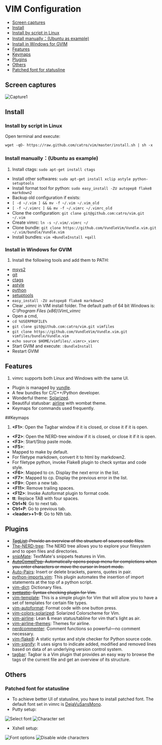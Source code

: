 # VIM Configuration

- [Screen captures](#screen-captures)
- [Install](#install)
 - [Install by script in Linux](#install-by-script-in-linux)
 - [Install manually：(Ubuntu as example)](#install-manuallyubuntu-as-example)
 - [Install in Windows for GVIM](#install-in-windows-for-gvim)
- [Features](#features)
- [Keymaps](#keymaps)
- [Plugins](#plugins)
- [Others](#others)
 - [Patched font for statusline](#patched-font-for-statusline)

## Screen captures

![Capture1](http://i.imgur.com/RVBGbzH.png)

## Install

### Install by script in Linux

Open terminal and execute:

`wget -qO- https://raw.github.com/catro/vim/master/install.sh | sh -x`

### Install manually：(Ubuntu as example)

1. Install ctags: `sudo apt-get install ctags`
- Install other softwares: `sudo apt-get install xclip astyle python-setuptools`
- Install format tool for python: `sudo easy_install -ZU autopep8 flake8 markdown2`
- Backup old configuration if exists:
 - `[ -d ~/.vim ] && mv -f ~/.vim ~/.vim_old`
 - `[ -f ~/.vimrc ] && mv -f ~/.vimrc ~/.vimrc_old`
- Clone the configuration: `git clone git@github.com:catro/vim.git ~/.vim`
- Create vimrc: `ln -s ~/.vim/.vimrc ~/`
- Clone bundle: `git clone https://github.com/VundleVim/Vundle.vim.git ~/.vim/bundle/Vundle.vim`
- Install bundles: `vim +BundleInstall +qall`

### Install in Windows for GVIM

1. Install the following tools and add them to PATH:
 - [msys2](http://www.msys2.org/)
 - [git](https://git-scm.com/)
 - [ctags](http://ctags.sourceforge.net/)
 - [astyle](http://astyle.sourceforge.net/)
 - [python](https://www.python.org/)
 - [setuptools](https://pypi.python.org/pypi/setuptools)
 - `easy_install -ZU autopep8 flake8 markdown2`
- Clear *\_vimrc* in VIM install folder. The default path of 64 bit Windows is:
    *C:\Program Files (x86)\Vim\\_vimrc*
- Open a cmd,
 - `cd %USERPROFILE%`
 - `git clone git@github.com:catro/vim.git vimfiles`
 - `git clone https://github.com/VundleVim/Vundle.vim.git vimfiles/bundle/Vundle.vim`
 - `echo source $HOME/vimfiles/.vimrc>_vimrc`
- Start GVIM and execute: `:BundleInstall`
- Restart GVIM

## Features

1. vimrc supports both Linux and Windows with the same UI.
- Plugin is managed by [vundle](https://github.com/VundleVim/Vundle.vim.git).
- A few bundles for C/C++/Python developer.
- Wonderful theme: [Solarized](https://github.com/altercation/vim-colors-solarized).
- Beautiful statusbar: [airline](https://github.com/vim-airline/vim-airline) with wombat theme.
- Keymaps for commands used frequently.

##Keymaps
1. **\<F1\>**: Open the Tagbar window if it is closed, or close it if it is open.
- **\<F2\>**: Open the NERD-tree window if it is closed, or close it if it is open.
- **\<F3\>**: Start/Stop paste mode.
- **\<F5\>**: 
 - Mapped to make by default.
 - For filetype markdown, convert it to html by markdown2.
 - For filetype python, invoke Flake8 plugin to check syntax and code style.
- **\<F6\>**: Mapped to cn. Display the next error in the list.
- **\<F7\>**: Mapped to cp. Display the previous error in the list.
- **\<F9\>**: Open a new tab.
- **\<F11\>**: Remove trailing spaces.
- **\<F12\>**: Invoke Autoformat plugin to format code.
- **tt**: Replace TAB with four spaces.
- **Ctrl+N**: Go to next tab.
- **Ctrl+P**: Go to previous tab.
- **\<leader\>+1~9**: Go to Nth tab.

## Plugins
- ~~[TagList](https://github.com/vim-scripts/taglist.vim): Provide an overview of the structure of source code files.~~
- [The-NERD-tree](https://github.com/vim-scripts/The-NERD-tree): The NERD tree allows you to explore your filesystem and to open files and directories.
- [snipMate](https://github.com/vim-scripts/snipMate): TextMate's snippets features in Vim.
- ~~[AutoComplPop](https://github.com/vim-scripts/AutoComplPop): Automatically opens popup menu for completions when you enter characters or move the cursor in Insert mode.~~
- [Auto-Pairs](https://github.com/vim-scripts/Auto-Pairs): Insert or delete brackets, parens, quotes in pair.
- [python-imports.vim](https://github.com/vim-scripts/python-imports.vim): This plugin automates the insertion of import statements at the top of a python script.
- [vim-dict](https://github.com/asins/vim-dict): Dictionary files.
- ~~[syntastic](https://github.com/vim-syntastic/syntastic): Syntax checking plugin for Vim.~~
- [vim-template](https://github.com/aperezdc/vim-template): This is a simple plugin for Vim that will allow you to have a set of templates for certain file types.
- [vim-autoformat](https://github.com/Chiel92/vim-autoformat): Format code with one button press.
- [vim-colors-solarized](https://github.com/altercation/vim-colors-solarized): Solarized Colorscheme for Vim.
- [vim-airline](https://github.com/vim-airline/vim-airline): Lean & mean status/tabline for vim that's light as air.
- [vim-airline-themes](https://github.com/vim-airline/vim-airline-themes): Themes for airline.
- [nerdcommenter](https://github.com/scrooloose/nerdcommenter): Comment functions so powerful—no comment necessary.
- [vim-flake8](https://github.com/nvie/vim-flake8): A static syntax and style checker for Python source code.
- [vim-signify](https://github.com/mhinz/vim-signify): It uses signs to indicate added, modified and removed lines based on data of an underlying version control system.
- [tagbar](https://github.com/majutsushi/tagbar): Tagbar is a Vim plugin that provides an easy way to browse the tags of the current file and get an overview of its structure.

## Others

### Patched font for statusline
- To achieve better UI of statusline, you have to install patched font. The default font set in vimrc is [DejaVuSansMono](https://github.com/powerline/fonts/tree/master/DejaVuSansMono).
- Putty setup:

![Select font](http://i.imgur.com/utzwyHA.png)
![Character set](http://i.imgur.com/ifDJcxo.png)

- Xshell setup:

![Font options](http://i.imgur.com/SZ2RcUx.png)
![Disable wide characters](http://i.imgur.com/TY5xwS0.png)
